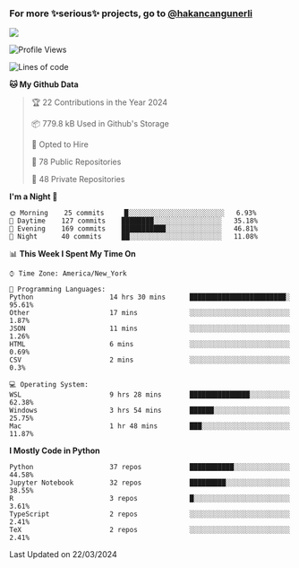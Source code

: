 ### For more ✨serious✨ projects, go to [@hakancangunerli](https://github.com/hakancangunerli)

![](https://github-readme-stats.vercel.app/api/top-langs/?username=hakancangunerli&layout=compact&hide=jupyter%20notebook,tex,html,shell,CSS,Ruby,Makefile,EmberScript,MATLAB,C&langs_count=6&exclude_repo=2015-csharp,gt_code,gsu_code,uga_code,uga_robotics)

<!--START_SECTION:waka-->
![Profile Views](http://img.shields.io/badge/Profile%20Views-0-blue)

![Lines of code](https://img.shields.io/badge/From%20Hello%20World%20I%27ve%20Written-481501%20lines%20of%20code-blue)

**🐱 My Github Data** 

> 🏆 22 Contributions in the Year 2024
 > 
> 📦 779.8 kB Used in Github's Storage 
 > 
> 💼 Opted to Hire
 > 
> 📜 78 Public Repositories 
 > 
> 🔑 48 Private Repositories  
 > 
**I'm a Night 🦉** 

```text
🌞 Morning    25 commits     █░░░░░░░░░░░░░░░░░░░░░░░░   6.93% 
🌆 Daytime    127 commits    ████████░░░░░░░░░░░░░░░░░   35.18% 
🌃 Evening    169 commits    ███████████░░░░░░░░░░░░░░   46.81% 
🌙 Night      40 commits     ██░░░░░░░░░░░░░░░░░░░░░░░   11.08%

```


📊 **This Week I Spent My Time On** 

```text
⌚︎ Time Zone: America/New_York

💬 Programming Languages: 
Python                   14 hrs 30 mins      ████████████████████████░   95.61% 
Other                    17 mins             ░░░░░░░░░░░░░░░░░░░░░░░░░   1.87% 
JSON                     11 mins             ░░░░░░░░░░░░░░░░░░░░░░░░░   1.26% 
HTML                     6 mins              ░░░░░░░░░░░░░░░░░░░░░░░░░   0.69% 
CSV                      2 mins              ░░░░░░░░░░░░░░░░░░░░░░░░░   0.3%

💻 Operating System: 
WSL                      9 hrs 28 mins       ███████████████░░░░░░░░░░   62.38% 
Windows                  3 hrs 54 mins       ██████░░░░░░░░░░░░░░░░░░░   25.75% 
Mac                      1 hr 48 mins        ███░░░░░░░░░░░░░░░░░░░░░░   11.87%

```

**I Mostly Code in Python** 

```text
Python                   37 repos            ███████████░░░░░░░░░░░░░░   44.58% 
Jupyter Notebook         32 repos            █████████░░░░░░░░░░░░░░░░   38.55% 
R                        3 repos             █░░░░░░░░░░░░░░░░░░░░░░░░   3.61% 
TypeScript               2 repos             ░░░░░░░░░░░░░░░░░░░░░░░░░   2.41% 
TeX                      2 repos             ░░░░░░░░░░░░░░░░░░░░░░░░░   2.41%

```



 Last Updated on 22/03/2024
<!--END_SECTION:waka-->


